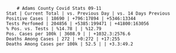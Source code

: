 		# Adams County Covid Stats 09-11
	Stat | Current Total | vs. Previous Day | vs. 14 Days Previous
	Positive Cases | 18690 | +796:17894 | +5346:13344
	Tests Perfomed | 204856 | +5385:199471 | +41800:163056
	% Pos. vs. Tests | %14.78 | | %12.79
	Pos. Cases per 100k | 3608.9 | | +1032.3:2576.6
	Deaths Among Cases | 272 | +0:272 | +17:255
	Deaths Among Cases per 100k | 52.5 | | +3.3:49.2
